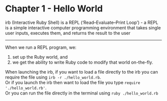 # Chapter 1 - Hello World

irb (Interactive Ruby Shell) is a REPL (‘Read–Evaluate–Print Loop’) -  a REPL is a simple interactive computer programming environment that takes single user inputs, executes them, and returns the result to the user

---

When we run a REPL program, we:

1. set up the Ruby world, and
2. we get the ability to write Ruby code to modify that world on-the-fly.

When launching the irb, if you want to load a file directly to the irb you can require the file using `irb -r ./hello_world.rb`.       
Or if you launch the irb then want to load the file you type `require './hello_world.rb'`.        
Or you can run the file directly in the terminal using `ruby ./hello_world.rb`
